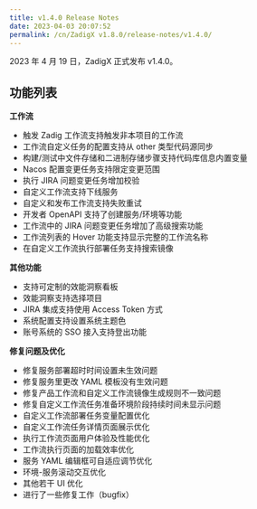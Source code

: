 ```yaml
---
title: v1.4.0 Release Notes
date: 2023-04-03 20:07:52
permalink: /cn/ZadigX v1.8.0/release-notes/v1.4.0/
---
```


2023 年 4 月 19 日，ZadigX 正式发布 v1.4.0。

## 功能列表

**工作流**
- 触发 Zadig 工作流支持触发非本项目的工作流
- 工作流自定义任务的配置支持从 other 类型代码源同步
- 构建/测试中文件存储和二进制存储步骤支持代码库信息内置变量
- Nacos 配置变更任务支持限定变更范围
- 执行 JIRA 问题变更任务增加校验
- 自定义工作流支持下线服务
- 自定义和发布工作流支持失败重试
- 开发者 OpenAPI 支持了创建服务/环境等功能
- 工作流中的 JIRA 问题变更任务增加了高级搜索功能
- 工作流列表的 Hover 功能支持显示完整的工作流名称
- 在自定义工作流执行部署任务支持搜索镜像

**其他功能**
- 支持可定制的效能洞察看板
- 效能洞察支持选择项目
- JIRA 集成支持使用 Access Token 方式
- 系统配置支持设置系统主题色
- 账号系统的 SSO 接入支持登出功能

**修复问题及优化**
- 修复服务部署超时时间设置未生效问题
- 修复服务里更改 YAML 模板没有生效问题
- 修复产品工作流和自定义工作流镜像生成规则不一致问题
- 修复自定义工作流任务准备环境阶段持续时间未显示问题
- 自定义工作流部署任务变量配置优化
- 自定义工作流任务详情页面展示优化
- 执行工作流页面用户体验及性能优化
- 工作流执行页面的加载效率优化
- 服务 YAML 编辑框可自适应调节优化
- 环境-服务滚动交互优化
- 其他若干 UI 优化
- 进行了一些修复工作（bugfix）
